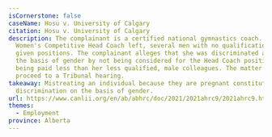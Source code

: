 ```yaml
---
isCornerstone: false
caseName: Hosu v. University of Calgary
citation: Hosu v. University of Calgary
description: The complainant is a certified national gymnastics coach. When the
  Women's Competitive Head Coach left, several men with no qualifications were
  given positions. The complainant alleges that she was discriminated against on
  the basis of gender by not being considered for the Head Coach position and by
  being paid less than her less qualified, male colleagues. The matter will
  proceed to a Tribunal hearing.
takeaway: Mistreating an individual because they are pregnant constitutes
  discrimination on the basis of gender.
url: https://www.canlii.org/en/ab/abhrc/doc/2021/2021ahrc9/2021ahrc9.html?autocompleteStr=2021%20AHRC%209&autocompletePos=1
themes:
  - Employment
province: Alberta
---
```

